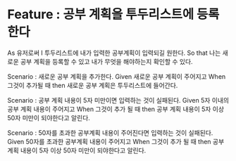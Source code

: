 # Feature : 공부 계획을 투두리스트에 등록한다

As 유저로써
I 투두리스트에 내가 입력한 공부계획이 입력되길 원한다.
So that 나는 새로운 공부 계획을 등록할 수 있고 내가 무엇을 해야하는지 확인할 수 있다.

Scenario : 새로운 공부 계획을 추가한다.
    Given 새로운 공부 계획이 주어지고
    When 그것이 추가될 때
    then 새로운 공부 계획은 투두리스트에 들어간다.

Scenario : 공부 계획 내용이 5자 미만이면 입력하는 것이 실패된다.
    Given 5자 이내의 공부 계획 내용이 주어지고
    When 그것이 추가 될 때
    then 공부 계획 내용이 5자 이상 50자 미만이 되야한다고 알린다.

Scenario : 50자를 초과한 공부계획 내용이 주어진다면 입력하는 것이 실패된다.
    Given 50자를 초과한 공부계획 내용이 주어지고
    When 그것이 추가 될 때
    then 공부 계획 내용이 5자 이상 50자 미만이 되야한다고 알린다.
